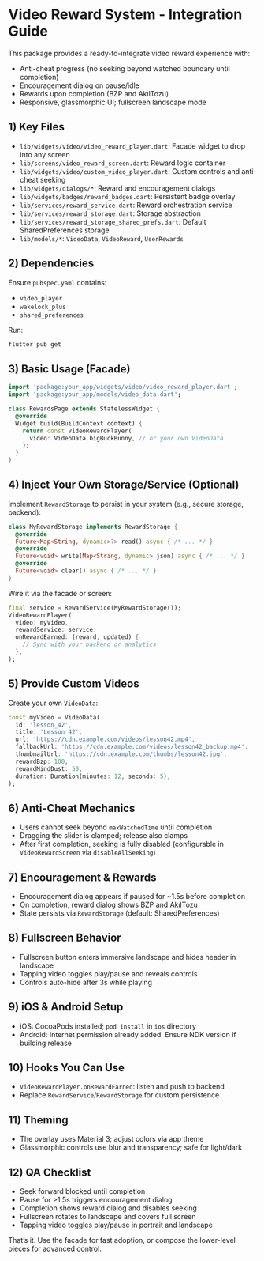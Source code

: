 # Video Reward System - Integration Guide

This package provides a ready-to-integrate video reward experience with:
- Anti-cheat progress (no seeking beyond watched boundary until completion)
- Encouragement dialog on pause/idle
- Rewards upon completion (BZP and AkılTozu)
- Responsive, glassmorphic UI; fullscreen landscape mode

## 1) Key Files
- `lib/widgets/video/video_reward_player.dart`: Facade widget to drop into any screen
- `lib/screens/video_reward_screen.dart`: Reward logic container
- `lib/widgets/video/custom_video_player.dart`: Custom controls and anti-cheat seeking
- `lib/widgets/dialogs/*`: Reward and encouragement dialogs
- `lib/widgets/badges/reward_badges.dart`: Persistent badge overlay
- `lib/services/reward_service.dart`: Reward orchestration service
- `lib/services/reward_storage.dart`: Storage abstraction
- `lib/services/reward_storage_shared_prefs.dart`: Default SharedPreferences storage
- `lib/models/*`: `VideoData`, `VideoReward`, `UserRewards`

## 2) Dependencies
Ensure `pubspec.yaml` contains:
- `video_player`
- `wakelock_plus`
- `shared_preferences`

Run:
```bash
flutter pub get
```

## 3) Basic Usage (Facade)
```dart
import 'package:your_app/widgets/video/video_reward_player.dart';
import 'package:your_app/models/video_data.dart';

class RewardsPage extends StatelessWidget {
  @override
  Widget build(BuildContext context) {
    return const VideoRewardPlayer(
      video: VideoData.bigBuckBunny, // or your own VideoData
    );
  }
}
```

## 4) Inject Your Own Storage/Service (Optional)
Implement `RewardStorage` to persist in your system (e.g., secure storage, backend):
```dart
class MyRewardStorage implements RewardStorage {
  @override
  Future<Map<String, dynamic>?> read() async { /* ... */ }
  @override
  Future<void> write(Map<String, dynamic> json) async { /* ... */ }
  @override
  Future<void> clear() async { /* ... */ }
}
```
Wire it via the facade or screen:
```dart
final service = RewardService(MyRewardStorage());
VideoRewardPlayer(
  video: myVideo,
  rewardService: service,
  onRewardEarned: (reward, updated) {
    // Sync with your backend or analytics
  },
);
```

## 5) Provide Custom Videos
Create your own `VideoData`:
```dart
const myVideo = VideoData(
  id: 'lesson_42',
  title: 'Lesson 42',
  url: 'https://cdn.example.com/videos/lesson42.mp4',
  fallbackUrl: 'https://cdn.example.com/videos/lesson42_backup.mp4',
  thumbnailUrl: 'https://cdn.example.com/thumbs/lesson42.jpg',
  rewardBzp: 100,
  rewardMindDust: 50,
  duration: Duration(minutes: 12, seconds: 5),
);
```

## 6) Anti-Cheat Mechanics
- Users cannot seek beyond `maxWatchedTime` until completion
- Dragging the slider is clamped; release also clamps
- After first completion, seeking is fully disabled (configurable in `VideoRewardScreen` via `disableAllSeeking`)

## 7) Encouragement & Rewards
- Encouragement dialog appears if paused for ~1.5s before completion
- On completion, reward dialog shows BZP and AkılTozu
- State persists via `RewardStorage` (default: SharedPreferences)

## 8) Fullscreen Behavior
- Fullscreen button enters immersive landscape and hides header in landscape
- Tapping video toggles play/pause and reveals controls
- Controls auto-hide after 3s while playing

## 9) iOS & Android Setup
- iOS: CocoaPods installed; `pod install` in `ios` directory
- Android: Internet permission already added. Ensure NDK version if building release

## 10) Hooks You Can Use
- `VideoRewardPlayer.onRewardEarned`: listen and push to backend
- Replace `RewardService`/`RewardStorage` for custom persistence

## 11) Theming
- The overlay uses Material 3; adjust colors via app theme
- Glassmorphic controls use blur and transparency; safe for light/dark

## 12) QA Checklist
- Seek forward blocked until completion
- Pause for >1.5s triggers encouragement dialog
- Completion shows reward dialog and disables seeking
- Fullscreen rotates to landscape and covers full screen
- Tapping video toggles play/pause in portrait and landscape

That’s it. Use the facade for fast adoption, or compose the lower-level pieces for advanced control.
